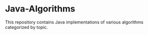 # Java-Algorithms
This repository contains Java implementations of various algorithms categorized by topic.
